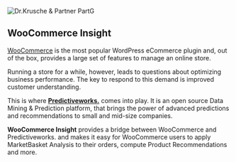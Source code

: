 ![Dr.Krusche & Partner PartG](https://raw.github.com/skrusche63/shopify-insight/master/images/dr_kruscheundpartner_640.png)

## WooCommerce Insight 

[WooCommerce](http://www.woothemes.com/woocommerce) is the most popular WordPress eCommerce plugin and, out of the box, provides a 
large set of features to manage an online store. 

Running a store for a while, however, leads to questions about optimizing business performance. The key to respond to this demand is 
improved customer understanding.

This is where [**Predictiveworks.**](http://predictiveworsk.eu) comes into play. It is an open source Data Mining & Prediction platform,
that brings the power of advanced predictions and recommendations to small and mid-size companies.

**WooCommerce Insight** provides a bridge between WooCommerce and Predictiveworks. and makes it easy for WooCommerce users to apply 
MarketBasket Analysis to their orders, compute Product Recommendations and more.